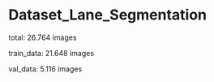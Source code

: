 # Dataset_Lane_Segmentation

total: 26.764 images

train_data: 21.648 images

val_data: 5.116 images